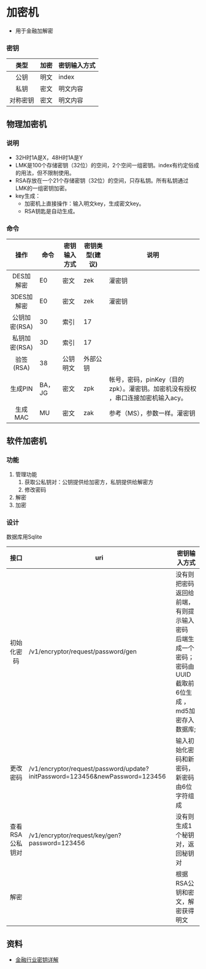 # 加密机
* 用于金融加解密

### 密钥
| 类型 | 加密 | 密钥输入方式 |
| :-: | - | - |
| 公钥 | 明文 | index |
| 私钥 | 密文 | 明文内容 |
| 对称密钥 | 密文 | 明文内容 |

## 物理加密机
### 说明
* 32H时1A是X，48H时1A是Y
* LMK是100个存储密钥（32位）的空间，2个空间一组密钥。index有约定俗成的用法，但不限制使用。
* RSA存放在一个21个存储密钥（32位）的空间，只存私钥。所有私钥通过LMK的一组密钥加密。
* key生成：
  * 加密机上直接操作：输入明文key，生成密文key。
  * RSA钥匙是自动生成。

### 命令
| 操作 | 命令 | 密钥输入方式 | 密钥类型(建议) | 说明 |
| :-: | - | - | - | - |
| DES加解密 | E0 | 密文 | zek | 灌密钥 |
| 3DES加解密 | E0 | 密文 | zek | 灌密钥 |
| 公钥加密(RSA) | 30 | 索引 | 17 |  |
| 私钥加密(RSA) | 3D | 索引 | 17 |  |
| 验签(RSA) | 38 | 公钥明文 | 外部公钥 |  |
| 生成PIN | BA，JG | 密文 | zpk | 帐号，密码，pinKey（目的zpk）。灌密钥。加密机没有授权 ，串口连接加密机输入acy。 |
| 生成MAC | MU | 密文 | zak | 参考（MS），参数一样。灌密钥 |

## 软件加密机
### 功能
1. 管理功能
    1. 获取公私钥对：公钥提供给加密方，私钥提供给解密方
    1. 修改密码
1. 解密
1. 加密

### 设计
数据库用Sqlite

| 接口 | uri | 密钥输入方式 |
| :-: | - | - |
| 初始化密码 | /v1/encryptor/request/password/gen | 没有则把密码返回给前端，有则提示输入密码 <br> 后端生成一个密码； 密码由UUID截取前6位生成 ，md5加密存入数据库; |
| 更改密码 | /v1/encryptor/request/password/update?initPassword=123456&newPassword=123456 | 输入初始化密码和新密码，新密码由6位字符组成 |
| 查看RSA公私钥对 | /v1/encryptor/request/key/gen?password=123456 | 没有则生成1个秘钥对，返回秘钥对 |
| 解密 |  | 根据RSA公钥和密文，解密获得明文 |

## 资料
* [金融行业密钥详解](http://bbs.chinaunix.net/thread-1572937-1-1.html)
